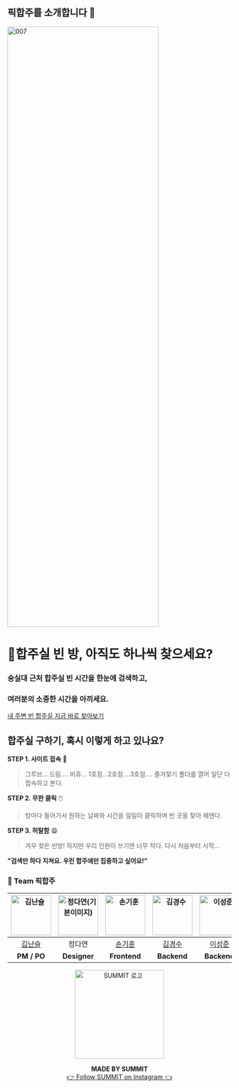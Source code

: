 ## 픽합주를 소개합니다 👋
<img width="340" height="1350" alt="007" src="https://github.com/user-attachments/assets/28fab99d-d295-4ff5-9f5e-dcffd67ee7e6" />

# **🫠합주실 빈 방, 아직도 하나씩 찾으세요?**

### **숭실대 근처 합주실 빈 시간을 한눈에 검색하고,**

### **여러분의 소중한 시간을 아끼세요.**

[내 주변 빈 합주실 지금 바로 찾아보기](https://www.pickhabju.com/)

## **합주실 구하기, 혹시 이렇게 하고 있나요?**

**STEP 1. 사이트 접속** 🤯

> 그루브… 드림…. 비쥬… 1호점…2호점….3호점…. 즐겨찾기 폴더를 열어 일단 다 접속하고 본다.
>
**STEP 2. 무한 클릭** 🖱️

> 방마다 들어가서 원하는 날짜와 시간을 일일이 클릭하며 빈 곳을 찾아 헤맨다.
> 


**STEP 3. 허탈함** 😩

> 겨우 찾은 빈방! 하지만 우리 인원이 쓰기엔 너무 작다. 다시 처음부터 시작...
> 

**"검색만 하다 지쳐요. 우린 합주에만 집중하고 싶어요!"**

### 🎸 Team 픽합주 
| <img src="https://avatars.githubusercontent.com/u/154604350?v=4" width=90px alt="김난슬"/> | <img src="https://encrypted-tbn0.gstatic.com/images?q=tbn:ANd9GcRboXHgyr3eclyJCtfoWkeEPIyxHnXpSjT7MQ&s" width=90px alt="정다연(기본이미지)"/> | <img src="https://avatars.githubusercontent.com/u/89789115?s=96&v=4" width=90px alt="손기훈"/> | <img src="https://avatars.githubusercontent.com/u/103662328?s=64&v=4" width=90px alt="김경수"/> | <img src="https://avatars.githubusercontent.com/u/96724528?s=96&v=4" width=90px alt="이성준"/> | <img src="https://github.com/user-attachments/assets/e944a02b-b4f1-43fa-81e4-6177e482c266" width=90px alt="한태영(기본이미지)"/> |
| :-----: | :-----: | :-----: | :-----: | :-----: | :-----: |
| [김난슬](https://github.com/seulnan) | 정다연 | [손기훈](https://github.com/S-Gihun) | [김경수](https://github.com/Siul49) | [이성준](https://github.com/szoon2426) | 한태영 |
| **PM / PO** | **Designer** | **Frontend** | **Backend** | **Backend** | **Marketing** |


<p align="center">
  <a href="https://www.instagram.com/summit_ssu/" target="_blank">
    <img src="https://scontent-ssn1-1.cdninstagram.com/v/t51.2885-19/487695176_3989673721292531_3606206481869459574_n.jpg?efg=eyJ2ZW5jb2RlX3RhZyI6InByb2ZpbGVfcGljLmRqYW5nby4xMDgwLmMyIn0&_nc_ht=scontent-ssn1-1.cdninstagram.com&_nc_cat=111&_nc_oc=Q6cZ2QEJ818AnqhOC8p5JP2YPC6-nw0zfiC-k0QFhLmdRiqztqp7Eswrw0mpjs5xJIqext0&_nc_ohc=xXk2TkDxbsMQ7kNvwElmmwx&_nc_gid=ZvLc38zQRt8NNy4q7hJ8eg&edm=AP4sbd4BAAAA&ccb=7-5&oh=00_AfU9FOBoXIshsRDWihXUwa3NjGOF833Gp7pCWUVLi2cr0w&oe=68BB797F&_nc_sid=7a9f4b" width="200" alt="SUMMIT 로고"/>
  </a>
</p>

<p align="center">
  <strong>MADE BY SUMMIT</strong><br/>
  <a href="https://www.instagram.com/summit_ssu/" target="_blank">
    👉 Follow SUMMIT on Instagram 👈
  </a>
</p>
